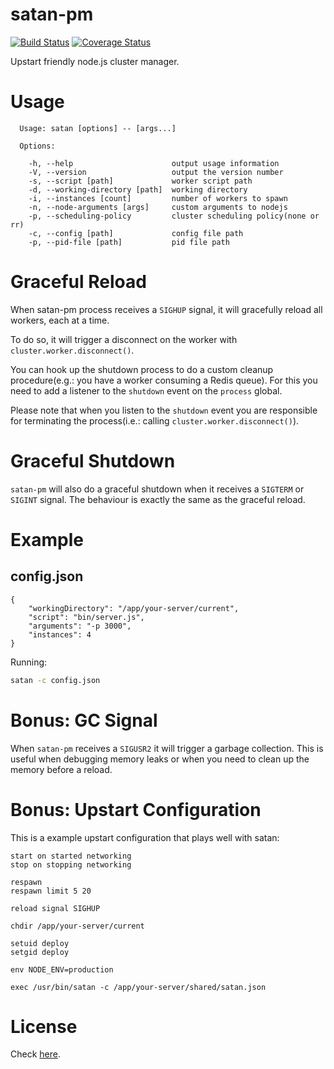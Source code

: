 # satan-pm
[![Build Status](https://travis-ci.org/pagarme/satan-pm.svg)](https://travis-ci.org/pagarme/satan-pm) [![Coverage Status](https://coveralls.io/repos/pagarme/satan-pm/badge.svg?branch=master)](https://coveralls.io/r/pagarme/satan-pm?branch=master)

Upstart friendly node.js cluster manager.

# Usage

```
  Usage: satan [options] -- [args...]

  Options:

    -h, --help                      output usage information
    -V, --version                   output the version number
    -s, --script [path]             worker script path
    -d, --working-directory [path]  working directory
    -i, --instances [count]         number of workers to spawn
    -n, --node-arguments [args]     custom arguments to nodejs
    -p, --scheduling-policy         cluster scheduling policy(none or rr)
    -c, --config [path]             config file path
    -p, --pid-file [path]           pid file path
```

# Graceful Reload

When satan-pm process receives a `SIGHUP` signal, it will gracefully reload all workers, each at a time.

To do so, it will trigger a disconnect on the worker with `cluster.worker.disconnect()`.

You can hook up the shutdown process to do a custom cleanup procedure(e.g.: you have a worker consuming a Redis queue). For this you need to add a listener to the `shutdown` event on the `process` global.

Please note that when you listen to the `shutdown` event you are responsible for terminating the process(i.e.: calling `cluster.worker.disconnect()`).

# Graceful Shutdown

`satan-pm` will also do a graceful shutdown when it receives a `SIGTERM` or `SIGINT` signal. The behaviour is exactly the same as the graceful reload.

# Example

## config.json
```
{
	"workingDirectory": "/app/your-server/current",
	"script": "bin/server.js",
	"arguments": "-p 3000",
	"instances": 4
}
```

Running:

```sh
satan -c config.json
```

# Bonus: GC Signal

When `satan-pm` receives a `SIGUSR2` it will trigger a garbage collection. This is useful when debugging memory leaks or when you need to clean up the memory before a reload.

# Bonus: Upstart Configuration

This is a example upstart configuration that plays well with satan:

```upstart
start on started networking
stop on stopping networking

respawn
respawn limit 5 20

reload signal SIGHUP

chdir /app/your-server/current

setuid deploy
setgid deploy

env NODE_ENV=production

exec /usr/bin/satan -c /app/your-server/shared/satan.json

```

# License

Check [here](LICENSE).

